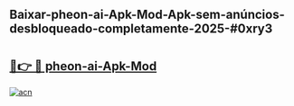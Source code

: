 ## Baixar-pheon-ai-Apk-Mod-Apk-sem-anúncios-desbloqueado-completamente-2025-#0xry3

# <h2><a href="https://ainizakaria.my?title=pheon-ai-Apk-Mod&ref=20M">🔗👉 🔴 pheon-ai-Apk-Mod</a></h2>

[![acn](https://github.com/user-attachments/assets/0f9c940e-d8b0-45ae-aac7-cd30a18b3e1c)](https://ainizakaria.my?title=pheon-ai-Apk-Mod&ref=20M)

